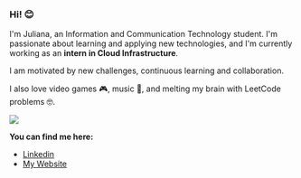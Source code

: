 <h3> Hi! 😊 </h3>

I'm Juliana, an Information and Communication Technology student. I'm passionate about learning and applying new technologies, and I'm currently working as an <b>intern in Cloud Infrastructure</b>.

I am motivated by new challenges, continuous learning and collaboration.

I also love video games 🎮, music 🎵, and melting my brain with LeetCode problems 🤓.

<img src="https://cutekawaiiresources.wordpress.com/wp-content/uploads/2014/08/31.gif"/>

<b>You can find me here:</b>


- <a href="https://www.linkedin.com/in/juliana-cardozo/">Linkedin</a>
- <a href="https://boubeejul.github.io/my-page/">My Website</a>
